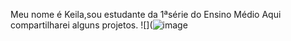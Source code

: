 Meu nome é Keila,sou estudante da 1ªsérie do Ensino Médio
Aqui compartilharei alguns projetos.
![](![image](https://github.com/user-attachments/assets/ea81482d-d441-46ee-80c6-89ef0c3e0998)

